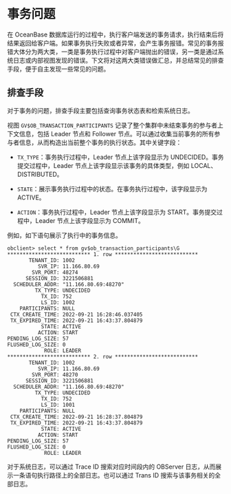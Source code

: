 # 事务问题

在 OceanBase 数据库运行的过程中，执行客户端发送的事务请求，执行结束后将结果返回给客户端。如果事务执行失败或者异常，会产生事务报错。常见的事务报错大体分为两大类，一类是事务执行过程中对客户端抛出的错误，另一类是通过系统日志或内部视图发现的错误。下文将对这两大类错误做汇总，并总结常见的排查手段，便于自主发现一些常见的问题。

## 排查手段

对于事务的问题，排查手段主要包括查询事务状态表和检索系统日志。

视图 `GV$OB_TRANSACTION_PARTICIPANTS` 记录了整个集群中未结束事务的参与者上下文信息，包括 Leader 节点和 Follower 节点。可以通过收集当前事务的所有参与者信息，从而构造出当前整个事务的执行状态。其中关键字段：

* `TX_TYPE`：事务执行过程中，Leader 节点上该字段显示为 UNDECIDED。事务提交过程中，Leader 节点上该字段显示该事务的具体类型，例如 LOCAL、DISTRIBUTED。

* `STATE`：展示事务执行过程中的状态。在事务执行过程中，该字段显示为 ACTIVE。

* `ACTION`：事务执行过程中，Leader 节点上该字段显示为 START。事务提交过程中，Leader 节点上该字段显示为 COMMIT。

例如，如下语句展示了执行中的事务信息。

```
obclient> select * from gv$ob_transaction_participants\G
*************************** 1. row ***************************
       TENANT_ID: 1002
          SVR_IP: 11.166.80.69
        SVR_PORT: 48274
      SESSION_ID: 3221506881
  SCHEDULER_ADDR: "11.166.80.69:48270"
         TX_TYPE: UNDECIDED
           TX_ID: 752
           LS_ID: 1002
    PARTICIPANTS: NULL
 CTX_CREATE_TIME: 2022-09-21 16:28:46.037405
 TX_EXPIRED_TIME: 2022-09-21 16:43:37.804879
           STATE: ACTIVE
          ACTION: START
PENDING_LOG_SIZE: 57
FLUSHED_LOG_SIZE: 0
            ROLE: LEADER
*************************** 2. row ***************************
       TENANT_ID: 1002
          SVR_IP: 11.166.80.69
        SVR_PORT: 48270
      SESSION_ID: 3221506881
  SCHEDULER_ADDR: "11.166.80.69:48270"
         TX_TYPE: UNDECIDED
           TX_ID: 752
           LS_ID: 1001
    PARTICIPANTS: NULL
 CTX_CREATE_TIME: 2022-09-21 16:28:37.804879
 TX_EXPIRED_TIME: 2022-09-21 16:43:37.804879
           STATE: ACTIVE
          ACTION: START
PENDING_LOG_SIZE: 57
FLUSHED_LOG_SIZE: 0
            ROLE: LEADER
```

对于系统日志，可以通过 Trace ID 搜索对应时间段内的 OBServer 日志，从而展示一条语句执行路径上的全部日志。也可以通过 Trans ID 搜索与该事务相关的全部日志。